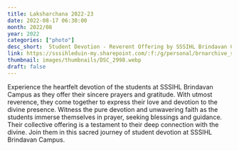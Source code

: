```yaml
---
title: Laksharchana 2022-23
date: 2022-08-17 06:30:00
month: 2022/08
year: 2022
categories: ["photo"]
desc_short:  Student Devotion - Reverent Offering by SSSIHL Brindavan Campus
link: https://sssihleduin-my.sharepoint.com/:f:/g/personal/brnarchive_sssihl_edu_in/ErE_cZ_a6bRLglcDkmcNf1gBYrpqBefrNyNYp6RgN9vn5A?e=j6rVBL
thumbnail: images/thumbnails/DSC_2998.webp
draft: false
---
```


  Experience the heartfelt devotion of the students at SSSIHL Brindavan Campus as they offer their sincere prayers and gratitude. With utmost reverence, they come together to express their love and devotion to the divine presence. Witness the pure devotion and unwavering faith as the students immerse themselves in prayer, seeking blessings and guidance. Their collective offering is a testament to their deep connection with the divine. Join them in this sacred journey of student devotion at SSSIHL Brindavan Campus.
